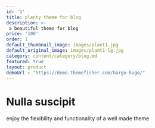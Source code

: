```yaml
---
id: '1'
title: planty theme for blog
description: >-
 a beautiful theme for blog
price: '100'
order: 1
default_thumbnail_image: images/plant1.jpg
default_original_image: images/plant1-lg.jpg
category: content/category/blog.md
featured: true
layout: product
demoUrl : "https://demo.themefisher.com/hargo-hugo/"
---
```


# Nulla suscipit

enjoy the flexibility and functionality of a well made theme